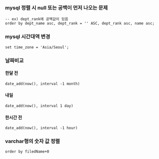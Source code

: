 ### mysql 정렬 시  null 또는 공백이 먼저 나오는 문제
``` mysql
-- ex) dept_rank에 공백값이 있음
order by dept_name asc, dept_rank = '' ASC, dept_rank asc, name asc;
```

### mysql 시간대역 변경
``` mysql
set time_zone = 'Asia/Seoul';
```

### 날짜비교
#### 한달 전
``` mysql
date_add(now(), interval -1 month)
```

#### 내일
``` mysql
date_add(now(), interval 1 day)
```

#### 한시간 전
``` mysql
date_add(now(), interval -1 hour)
```

### varchar형의 숫자 값 정렬
``` mysql
order by filedName+0
```
